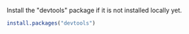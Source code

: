 Install the "devtools" package if it is not installed locally yet.

```r
install.packages("devtools")
```
